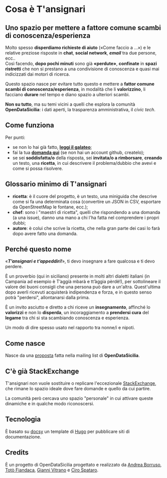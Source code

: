 # Cosa è T'ansignari

## Uno spazio per mettere a fattore comune scambi di conoscenza/esperienza

Molto spesso **disperdiamo richieste di aiuto** («Come faccio a …») e le relative preziose risposte in **chat**, **social network**, ***email*** tra due persone, ecc.. <br>
Così facendo, **dopo pochi minuti** sono già **«perdute»**, **confinate** in **spazi ristretti** che non si prestano a una condivisione di conoscenza e quasi mai indicizzati dai motori di ricerca.

Questo spazio nasce per evitare tutto questo e mettere a **fattor comune** **scambi di conoscenza/esperienza**, in modalità che li **valorizzino**, li facciano **durare** nel tempo e diano spazio a ulteriori scambi.

**Non su tutto**, ma su temi vicini a quelli che esplora la comunità **OpenDataSicilia**: i dati aperti, la trasparenza amministrativa, il *civic tech*.

## Come funziona

Per punti:

- se non lo hai già fatto, [**leggi il galateo**](https://festive-bohr-4ac225.netlify.com/galateo/);
- fai la tua [**domanda qui**](https://github.com/opendatasicilia/tansignari/issues/new) (se non hai un account github, createlo);
- se sei **soddisfatta/o** della risposta, sei **invitata/o a rimborsare**, **creando** un testo, una **ricetta**, in cui descrivere il problema/dubbio che avevi e come si possa risolvere.


## Glossario minimo di T'ansignari

- **ricetta**: è il cuore del progetto, è un testo, una miniguida che descrive come si fa una determinata cosa (convertire un JSON in CSV, esportare da OpenStreetMap le fontane, ecc.);
- **chef**: sono i "maestri di ricetta", quelli che rispondendo a una domanda (a una issue), danno una mano a chi l'ha fatta nel comprendere i propri dubbi;
- **autore**: è colui che scrive la ricetta, che nella gran parte dei casi lo farà dopo avere fatto una domanda.

## Perché questo nome

«***T’ansignari e t’appeddiri!***», ti devo insegnare a fare qualcosa e ti devo perdere.

È un proverbio (qui in siciliano) presente in molti altri dialetti italiani (in Campania ad esempio è T’aggià mbarà e tt’àggia pèrdë!), per sottolineare il valore dei buoni consigli che una persona può dare a un'altra. Quest'ultima dopo averli ricevuti acquisterà indipendenza e forza, e in questo senso potrà "perdersi", allontanarsi dalla prima.

È un invito asciutto e diretto a chi riceve un **insegnamento**, affinché lo **valorizzi** e non lo **disperda**, un incoraggiamento a **prendersi cura** del **legame** tra chi si sta scambiando conoscenza e esperienza.

Un modo di dire spesso usato nel rapporto tra nonne/i e nipoti.

## Come nasce

Nasce da una [proposta](https://groups.google.com/d/msg/opendatasicilia/chsV6FZg1qI/dFvHx_u-EAAJ) fatta nella mailing list di **OpenDataSicilia**.

## C'è già StackExchange

T'ansignari non vuole sostituire o replicare l'eccezionale [StackExchange](https://stackexchange.com/), che rimane lo spazio ideale dove fare domande e quello da cui partire.

La comunità però cercava uno spazio "personale" in cui attivare queste dinamiche e in qualche modo riconoscersi.

## Tecnologia

È basato su [docsy](https://github.com/google/docsy) un template di [Hugo](https://gohugo.io/) per pubblicare siti di documentazione.

## Credits

È un progetto di OpenDataSicilia progettato e realizzato da [Andrea Borruso](https://twitter.com/aborruso), [Totò Fiandaca](https://twitter.com/totofiandaca), [Gianni Vitrano](https://twitter.com/gbvitrano) e [Ciro Spataro](https://twitter.com/cirospat).
